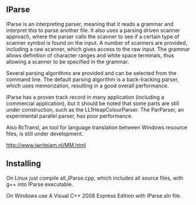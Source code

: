 IParse
------
IParse is an interpreting parser, meaning that it reads
a grammar and interpret this to parse another file. It
also uses a parsing driven scanner approach, where the
parser calls the scanner to see if a certain type of
scanner symbol is found on the input. A number of scanners
are provided, including a raw scanner, which gives access
to the raw input. The grammar allows definition of character
ranges and white space terminals, thus allowing a scanner
to be specified in the grammar.

Several parsing algorithms are provided and can be selected
from the command line. The default parsing algorithm is a
back-tracking parser, which uses memorization, resulting in
a good overall performance.

IParse has a proven track record in many application (including
a commercial application), but it should be noted that some parts
are still under construction, such as the LL1HeapColourParser.
The ParParser, an experimental parallel parser, has poor
performance.

Also RcTransl, an tool for language translation between
Windows resource files, is still under development. 

http://www.iwriteiam.nl/MM.html

Installing
----------

On Linux just compile all_IParse.cpp, which includes all
source files, with g++ into IParse executable.

On Windows use A Visual C++ 2008 Express Edition with
IParse.sln file.